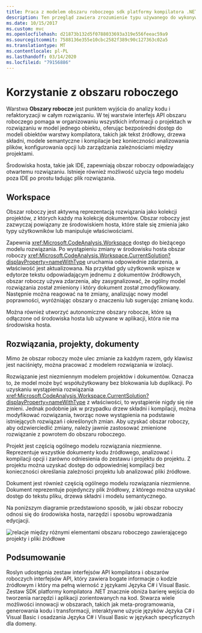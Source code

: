 ```yaml
---
title: Praca z modelem obszaru roboczego sdk platformy kompilatora .NET
description: Ten przegląd zawiera zrozumienie typu używanego do wykonywania zapytań i manipulowania obszarem roboczym i projektami dla kodu.
ms.date: 10/15/2017
ms.custom: mvc
ms.openlocfilehash: d21873b132d5f0788033693a319e556feeac59a9
ms.sourcegitcommit: 7588136e355e10cbc2582f389c90c127363c02a5
ms.translationtype: MT
ms.contentlocale: pl-PL
ms.lasthandoff: 03/14/2020
ms.locfileid: "79156886"
---
```

# <a name="work-with-a-workspace"></a>Korzystanie z obszaru roboczego

Warstwa **Obszary robocze** jest punktem wyjścia do analizy kodu i refaktoryzacji w całym rozwiązaniu. W tej warstwie interfejs API obszaru roboczego pomaga w organizowaniu wszystkich informacji o projektach w rozwiązaniu w model jednego obiektu, oferując bezpośredni dostęp do modeli obiektów warstwy kompilatora, takich jak tekst źródłowy, drzewa składni, modele semantyczne i kompilacje bez konieczności analizowania plików, konfigurowania opcji lub zarządzania zależnościami między projektami.

Środowiska hosta, takie jak IDE, zapewniają obszar roboczy odpowiadający otwartemu rozwiązaniu. Istnieje również możliwość użycia tego modelu poza IDE po prostu ładując plik rozwiązania.

## <a name="workspace"></a>Workspace

Obszar roboczy jest aktywną reprezentacją rozwiązania jako kolekcji projektów, z których każdy ma kolekcję dokumentów. Obszar roboczy jest zazwyczaj powiązany ze środowiskiem hosta, które stale się zmienia jako typy użytkowników lub manipuluje właściwościami.

Zapewnia <xref:Microsoft.CodeAnalysis.Workspace> dostęp do bieżącego modelu rozwiązania. Po wystąpieniu zmiany w środowisku hosta obszar roboczy <xref:Microsoft.CodeAnalysis.Workspace.CurrentSolution?displayProperty=nameWithType> uruchamia odpowiednie zdarzenia, a właściwość jest aktualizowana. Na przykład gdy użytkownik wpisze w edytorze tekstu odpowiadającym jednemu z dokumentów źródłowych, obszar roboczy używa zdarzenia, aby zasygnalizować, że ogólny model rozwiązania został zmieniony i który dokument został zmodyfikowany. Następnie można reagować na te zmiany, analizując nowy model poprawności, wyróżniając obszary o znaczeniu lub sugerując zmianę kodu.

Można również utworzyć autonomiczne obszary robocze, które są odłączone od środowiska hosta lub używane w aplikacji, która nie ma środowiska hosta.

## <a name="solutions-projects-documents"></a>Rozwiązania, projekty, dokumenty

Mimo że obszar roboczy może ulec zmianie za każdym razem, gdy klawisz jest naciśnięty, można pracować z modelem rozwiązania w izolacji.

Rozwiązanie jest niezmiennym modelem projektów i dokumentów. Oznacza to, że model może być współużytkowany bez blokowania lub duplikacji. Po uzyskaniu wystąpienia rozwiązania <xref:Microsoft.CodeAnalysis.Workspace.CurrentSolution?displayProperty=nameWithType> z właściwości, to wystąpienie nigdy się nie zmieni. Jednak podobnie jak w przypadku drzew składni i kompilacji, można modyfikować rozwiązania, tworząc nowe wystąpienia na podstawie istniejących rozwiązań i określonych zmian. Aby uzyskać obszar roboczy, aby odzwierciedlić zmiany, należy jawnie zastosować zmienione rozwiązanie z powrotem do obszaru roboczego.

Projekt jest częścią ogólnego modelu rozwiązania niezmienne. Reprezentuje wszystkie dokumenty kodu źródłowego, analizować i kompilacji opcji i zarówno odniesienia do zestawu i projektu do projektu. Z projektu można uzyskać dostęp do odpowiedniej kompilacji bez konieczności określania zależności projektu lub analizować pliki źródłowe.

Dokument jest również częścią ogólnego modelu rozwiązania niezmienne. Dokument reprezentuje pojedynczy plik źródłowy, z którego można uzyskać dostęp do tekstu pliku, drzewa składni i modelu semantycznego.

Na poniższym diagramie przedstawiono sposób, w jaki obszar roboczy odnosi się do środowiska hosta, narzędzi i sposobu wprowadzania edycjacji.

![relacje między różnymi elementami obszaru roboczego zawierającego projekty i pliki źródłowe](media/work-with-workspace/workspace-obj-relations.png)

## <a name="summary"></a>Podsumowanie

Roslyn udostępnia zestaw interfejsów API kompilatora i obszarów roboczych interfejsów API, który zawiera bogate informacje o kodzie źródłowym i który ma pełną wierność z językami Języka C# i Visual Basic.  Zestaw SDK platformy kompilatora .NET znacznie obniża barierę wejścia do tworzenia narzędzi i aplikacji zorientowanych na kod. Stwarza wiele możliwości innowacji w obszarach, takich jak meta-programowania, generowania kodu i transformacji, interaktywne użycie języków Języka C# i Visual Basic i osadzania Języka C# i Visual Basic w językach specyficznych dla domeny.  

